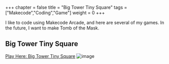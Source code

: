 +++
chapter = false
title = "Big Tower Tiny Square"
tags = ["Makecode","Coding","Game"]
weight = 0
+++

I like to code using Makecode Arcade, and here are several of my games. In the future, I want to make Tomb of the Mask.

## Big Tower Tiny Square
[Play Here: Big Tower Tiny Square](https://big-tower.66836683.xyz/)
![image](https://github.com/George-LJH/George-website/assets/155213581/0ba0f383-1165-48b7-b655-f210dd82047f)




